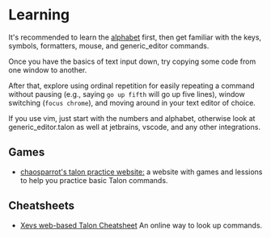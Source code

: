 # Learning

It's recommended to learn the [alphabet](/docs/Basic%20Usage/Command%20Mode/single-characters.md) first, then get familiar with the keys, symbols, formatters, mouse, and generic_editor commands.

Once you have the basics of text input down, try copying some code from one window to another.

After that, explore using ordinal repetition for easily repeating a command without pausing (e.g., saying `go up fifth` will go up five lines), window switching (`focus chrome`), and moving around in your text editor of choice.

If you use vim, just start with the numbers and alphabet, otherwise look at generic_editor.talon as well at jetbrains, vscode, and any other integrations.

## Games

- [chaosparrot's talon practice website:](https://chaosparrot.github.io/talon_practice) a website with games and lessions to help you practice basic Talon commands.

## Cheatsheets

- [Xevs web-based Talon Cheatsheet](https://talon-knausj-cheatsheet.netlify.app/) An online way to look up commands.


